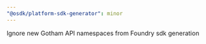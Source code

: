 ```yaml
---
"@osdk/platform-sdk-generator": minor
---
```


Ignore new Gotham API namespaces from Foundry sdk generation
